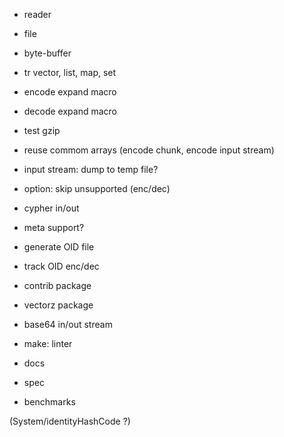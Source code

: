 
- reader
- file
- byte-buffer
- tr vector, list, map, set

- encode expand macro
- decode expand macro

- test gzip

- reuse commom arrays (encode chunk, encode input stream)

- input stream: dump to temp file?

- option: skip unsupported (enc/dec)

- cypher in/out

- meta support?

- generate OID file
- track OID enc/dec

- contrib package
- vectorz package
- base64 in/out stream

- make: linter

- docs
- spec
- benchmarks

(System/identityHashCode ?)
